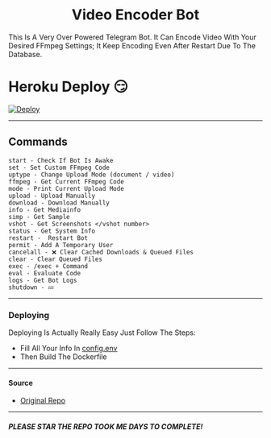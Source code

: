 <h1 align="center">
  <b>Video Encoder Bot</b>
</h1>

This Is A Very Over Powered Telegram Bot.
It Can Encode Video With Your Desired FFmpeg Settings; It Keep Encoding Even After Restart Due To The Database.

# Heroku Deploy 😏
[![Deploy](https://www.herokucdn.com/deploy/button.svg)](https://heroku.com/deploy?template=https://github.com/meiranbot/SvtAv1Enc-encoder)

---
## Commands
```
start - Check If Bot Is Awake
set - Set Custom FFmpeg Code
uptype - Change Upload Mode (document / video)
ffmpeg - Get Current FFmpeg Code
mode - Print Current Upload Mode
upload - Upload Manually
download - Download Manually
info - Get Mediainfo
simp - Get Sample
vshot - Get Screenshots </vshot number>
status - Get System Info
restart -  Restart Bot
permit - Add A Temporary User
cancelall - ❌ Clear Cached Downloads & Queued Files
clear - Clear Queued Files
exec - /exec + Command
eval - Evaluate Code
logs - Get Bot Logs
shutdown - 💤
```
---
### Deploying
Deploying Is Actually Really Easy Just Follow The Steps:
- Fill All Your Info In [config.env](./config.env)
- Then Build The Dockerfile
---
#### Source
- [Original Repo](https://gitlab.com/Nirusaki/video-encoder)
---
##### PLEASE STAR THE REPO TOOK ME DAYS TO COMPLETE!
